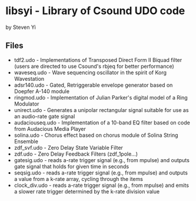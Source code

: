 # libsyi - Library of Csound UDO code 

by Steven Yi

## Files

* tdf2.udo - Implementations of Transposed Direct Form II Biquad filter (users are directed to use Csound's rbjeq for better performance) 
* waveseq.udo - Wave sequencing oscillator in the spirit of Korg Wavestation
* adsr140.udo - Gated, Retriggerable envelope generator based on Doepfer A-140 module
* ringmod.udo - Implementation of Julian Parker's digital model of a Ring Modulator
* unirect.udo - Generates a unipolar rectangular signal suitable for use as an audio-rate gate signal
* audaciouseq.udo - Implementation of a 10-band EQ filter based on code from Audacious Media Player
* solina.udo - Chorus effect based on chorus module of Solina String Ensemble 
* zdf\_svf.udo - Zero Delay State Variable Filter 
* zdf.udo - Zero Delay Feedback Filters (zdf\_1pole...)
* gatesig.udo - reads a-rate trigger signal (e.g., from mpulse) and outputs gate signal that holds for given time in seconds
* seqsig.udo - reads a-rate trigger signal (e.g., from mpulse) and outputs a value from a k-rate array, cycling through the items 
* clock\_div.udo - reads a-rate trigger signal (e.g., from
  mpulse) and emits a slower rate trigger determined by the
  k-rate division value 
